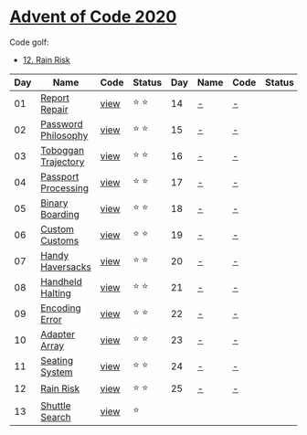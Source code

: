 # [Advent of Code 2020](https://adventofcode.com/2020)

Code golf:

- [12. Rain Risk](/sol/12-golf.rb)

|Day|Name|Code|Status|Day|Name|Code|Status|
|---|---|---|---|---|---|---|---|
|01|[Report Repair](https://adventofcode.com/2020/day/1)|[view](/sol/01.rb)|⭐ ⭐|14|[-](https://adventofcode.com/2020/day/14)|[-](sol/14.rb)||
|02|[Password Philosophy](https://adventofcode.com/2020/day/2)|[view](/sol/02.rb)|⭐ ⭐|15|[-](https://adventofcode.com/2020/day/15)|[-](sol/15.rb)||
|03|[Toboggan Trajectory](https://adventofcode.com/2020/day/3)|[view](/sol/03.rb)|⭐ ⭐|16|[-](https://adventofcode.com/2020/day/16)|[-](sol/16.rb)||
|04|[Passport Processing](https://adventofcode.com/2020/day/4)|[view](/sol/04.rb)|⭐ ⭐|17|[-](https://adventofcode.com/2020/day/17)|[-](sol/17.rb)||
|05|[Binary Boarding](https://adventofcode.com/2020/day/5)|[view](/sol/05.rb)|⭐ ⭐|18|[-](https://adventofcode.com/2020/day/18)|[-](sol/18.rb)||
|06|[Custom Customs](https://adventofcode.com/2020/day/6)|[view](/sol/06.rb)|⭐ ⭐|19|[-](https://adventofcode.com/2020/day/19)|[-](sol/19.rb)||
|07|[Handy Haversacks](https://adventofcode.com/2020/day/7)|[view](/sol/07.rb)|⭐ ⭐|20|[-](https://adventofcode.com/2020/day/20)|[-](sol/20.rb)||
|08|[Handheld Halting](https://adventofcode.com/2020/day/8)|[view](/sol/08.rb)|⭐ ⭐|21|[-](https://adventofcode.com/2020/day/21)|[-](sol/21.rb)||
|09|[Encoding Error](https://adventofcode.com/2020/day/9)|[view](/sol/09.rb)|⭐ ⭐|22|[-](https://adventofcode.com/2020/day/22)|[-](sol/22.rb)||
|10|[Adapter Array](https://adventofcode.com/2020/day/10)|[view](/sol/10.rb)|⭐ ⭐|23|[-](https://adventofcode.com/2020/day/23)|[-](sol/23.rb)||
|11|[Seating System](https://adventofcode.com/2020/day/11)|[view](/sol/11.rb)|⭐ ⭐|24|[-](https://adventofcode.com/2020/day/24)|[-](sol/24.rb)||
|12|[Rain Risk](https://adventofcode.com/2020/day/12)|[view](/sol/12.rb)|⭐ ⭐|25|[-](https://adventofcode.com/2020/day/25)|[-](sol/25.rb)||
|13|[Shuttle Search]((https://adventofcode.com/2020/day/13))|[view](/sol/13.rb)|⭐|||||
